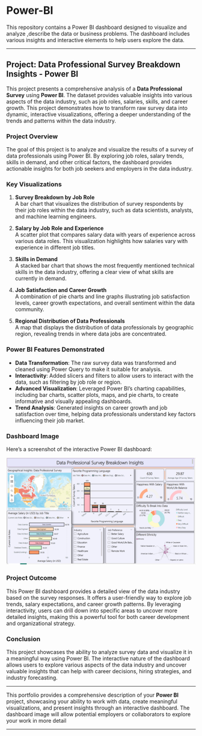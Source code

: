 # Power-BI
This repository contains a Power BI dashboard designed to visualize and analyze ,describe the data or business problems. The dashboard includes various insights and interactive elements to help users explore the data.

---

## **Project: Data Professional Survey Breakdown Insights - Power BI**

This project presents a comprehensive analysis of a **Data Professional Survey** using **Power BI**. The dataset provides valuable insights into various aspects of the data industry, such as job roles, salaries, skills, and career growth. This project demonstrates how to transform raw survey data into dynamic, interactive visualizations, offering a deeper understanding of the trends and patterns within the data industry.

### **Project Overview**
The goal of this project is to analyze and visualize the results of a survey of data professionals using Power BI. By exploring job roles, salary trends, skills in demand, and other critical factors, the dashboard provides actionable insights for both job seekers and employers in the data industry.

### **Key Visualizations**
1. **Survey Breakdown by Job Role**  
   A bar chart that visualizes the distribution of survey respondents by their job roles within the data industry, such as data scientists, analysts, and machine learning engineers.

2. **Salary by Job Role and Experience**  
   A scatter plot that compares salary data with years of experience across various data roles. This visualization highlights how salaries vary with experience in different job titles.

3. **Skills in Demand**  
   A stacked bar chart that shows the most frequently mentioned technical skills in the data industry, offering a clear view of what skills are currently in demand.

4. **Job Satisfaction and Career Growth**  
   A combination of pie charts and line graphs illustrating job satisfaction levels, career growth expectations, and overall sentiment within the data community.

5. **Regional Distribution of Data Professionals**  
   A map that displays the distribution of data professionals by geographic region, revealing trends in where data jobs are concentrated.

### **Power BI Features Demonstrated**
- **Data Transformation**: The raw survey data was transformed and cleaned using Power Query to make it suitable for analysis.
- **Interactivity**: Added slicers and filters to allow users to interact with the data, such as filtering by job role or region.
- **Advanced Visualization**: Leveraged Power BI’s charting capabilities, including bar charts, scatter plots, maps, and pie charts, to create informative and visually appealing dashboards.
- **Trend Analysis**: Generated insights on career growth and job satisfaction over time, helping data professionals understand key factors influencing their job market.

### **Dashboard Image**
Here’s a screenshot of the interactive Power BI dashboard:

![Power BI Dashboard - Data Professional Survey Breakdown Insights](image2/0.png)

### **Project Outcome**
This Power BI dashboard provides a detailed view of the data industry based on the survey responses. It offers a user-friendly way to explore job trends, salary expectations, and career growth patterns. By leveraging interactivity, users can drill down into specific areas to uncover more detailed insights, making this a powerful tool for both career development and organizational strategy.

### **Conclusion**
This project showcases the ability to analyze survey data and visualize it in a meaningful way using Power BI. The interactive nature of the dashboard allows users to explore various aspects of the data industry and uncover valuable insights that can help with career decisions, hiring strategies, and industry forecasting.


---

This portfolio provides a comprehensive description of your **Power BI** project, showcasing your ability to work with data, create meaningful visualizations, and present insights through an interactive dashboard. The dashboard image will allow potential employers or collaborators to explore your work in more detail

---

